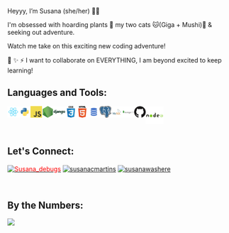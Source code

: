 Heyyy, I’m Susana (she/her) 🤙🏽

I'm obsessed with hoarding plants 🌱 my two cats 🐱(Giga + Mushi)🐯 & seeking out adventure.

Watch me take on this exciting new coding adventure!

💛 ✨ ⚡️ I want to collaborate on EVERYTHING, I am beyond excited to keep learning!


<h2> Languages and Tools: </h2>
<img align="left" alt="React" width="26px" src="https://raw.githubusercontent.com/github/explore/80688e429a7d4ef2fca1e82350fe8e3517d3494d/topics/react/react.png" />
<img align="left" alt="Python" width="26px" src="https://raw.githubusercontent.com/github/explore/80688e429a7d4ef2fca1e82350fe8e3517d3494d/topics/python/python.png" />
<img align="left" alt="Javascript" width="26px" src="https://raw.githubusercontent.com/github/explore/80688e429a7d4ef2fca1e82350fe8e3517d3494d/topics/javascript/javascript.png" />
<img align="left" alt="Node.js" width="26px" src="https://raw.githubusercontent.com/github/explore/80688e429a7d4ef2fca1e82350fe8e3517d3494d/topics/nodejs/nodejs.png" />
<img align="left" alt="Django" width="26px" src="https://raw.githubusercontent.com/github/explore/80688e429a7d4ef2fca1e82350fe8e3517d3494d/topics/django/django.png" />
<img align="left" alt="CSS3" width="26px" src="https://raw.githubusercontent.com/github/explore/80688e429a7d4ef2fca1e82350fe8e3517d3494d/topics/css/css.png" />
<img align="left" alt="HTML5" width="26px" src="https://raw.githubusercontent.com/github/explore/80688e429a7d4ef2fca1e82350fe8e3517d3494d/topics/html/html.png" />
<img align="left" alt="SQL" width="26px" src="https://raw.githubusercontent.com/github/explore/80688e429a7d4ef2fca1e82350fe8e3517d3494d/topics/sql/sql.png" />
<img align="left" alt="PostgreSQL" width="26px" src="https://raw.githubusercontent.com/github/explore/80688e429a7d4ef2fca1e82350fe8e3517d3494d/topics/postgresql/postgresql.png" />
<img align="left" alt="MySQL" width="26px" src="https://raw.githubusercontent.com/github/explore/80688e429a7d4ef2fca1e82350fe8e3517d3494d/topics/mysql/mysql.png" />
<img align="left" alt="MongoDB" width="26px" src="https://raw.githubusercontent.com/github/explore/80688e429a7d4ef2fca1e82350fe8e3517d3494d/topics/mongodb/mongodb.png" />
<img align="left" alt="GitHub" width="26px" src="https://raw.githubusercontent.com/github/explore/78df643247d429f6cc873026c0622819ad797942/topics/github/github.png" />
<a href="https://nodejs.org" target="_blank"> <img src="https://raw.githubusercontent.com/devicons/devicon/master/icons/nodejs/nodejs-original-wordmark.svg" alt="nodejs" width="40" height="40"/> </a> 
<br />
<br />
<h2 align="left"> Let's Connect: </h2>
<p align="left">
<a href="https://twitter.com/Susana_debugs" target="blank"><img align="center" src="https://cdn.jsdelivr.net/npm/simple-icons@3.0.1/icons/twitter.svg" alt="Susana_debugs" height="30" width="40" style="color:red;"/></a>
<a href="https://www.linkedin.com/in/susanacmartins/" target="blank"><img align="center" src="https://cdn.jsdelivr.net/npm/simple-icons@3.0.1/icons/linkedin.svg" alt="susanacmartins" height="30" width="40" /></a>
 <a href="https://www.instagram.com/susanawashere/?hl=en" target="blank"><img align="center" src="https://cdn.jsdelivr.net/npm/simple-icons@3.0.1/icons/instagram.svg" alt="susanawashere" height="30" width="40" /></a>

</p>

<br />
<h2> By the Numbers: </h2>

<a href="https://github.com/5usana/github-readme-stats">
  <img width="350" src="https://github-readme-stats.vercel.app/api?username=5usana&show_icons=true&theme=greywhite&layout=compact">
</a>

<br />
<br />

<!---
5usana/5usana is a ✨ special ✨ repository because its `README.md` (this file) appears on your GitHub profile.
You can click the Preview link to take a look at your changes.
--->
